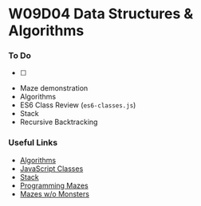 # W09D04 Data Structures & Algorithms

### To Do
- [ ] 

* Maze demonstration
* Algorithms
* ES6 Class Review (`es6-classes.js`)
* Stack
* Recursive Backtracking

### Useful Links

* [Algorithms](https://en.wikipedia.org/wiki/Algorithm)
* [JavaScript Classes](https://developer.mozilla.org/en-US/docs/Web/JavaScript/Reference/Classes)
* [Stack](https://en.wikipedia.org/wiki/Stack_(abstract_data_type))
* [Programming Mazes](https://youtu.be/Y37-gB83HKE)
* [Mazes w/o Monsters](http://mazes-wo-monsters.herokuapp.com/)
